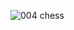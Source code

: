 ![004 chess](https://github.com/b1on1kkk/java_practice/assets/114521829/8aac29e3-6705-4d89-b991-2b5f4a6f5ff1)
